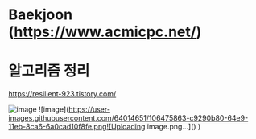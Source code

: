 # Baekjoon (https://www.acmicpc.net/)
# 알고리즘 정리
https://resilient-923.tistory.com/

![image](https://user-images.githubusercontent.com/64014651/112927663-54242c00-9150-11eb-8125-b6094c65ef2c.png)
![image](https://user-images.githubusercontent.com/64014651/106475863-c9290b80-64e9-11eb-8ca6-6a0cad10f8fe.png![Uploading image.png…]()
)

